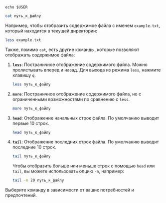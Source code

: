 
`echo $USER`

```sh
cat путь_к_файлу
```

Например, чтобы отобразить содержимое файла с именем `example.txt`, который находится в текущей директории:

```sh
less example.txt
```

Также, помимо `cat`, есть другие команды, которые позволяют отображать содержимое файла:

1. **`less`**: Постраничное отображение содержимого файла. Можно пролистывать вперед и назад. Для выхода из режима `less`, нажмите клавишу `q`.

   ```sh
   less путь_к_файлу
   ```

2. **`more`**: Постраничное отображение содержимого файла, но с ограниченными возможностями по сравнению с `less`.

   ```sh
   more путь_к_файлу
   ```

3. **`head`**: Отображение начальных строк файла. По умолчанию выводит первые 10 строк.

   ```sh
   head путь_к_файлу
   ```

4. **`tail`**: Отображение последних строк файла. По умолчанию выводит последние 10 строк.

   ```sh
   tail путь_к_файлу
   ```

   Чтобы отобразить больше или меньше строк с помощью `head` или `tail`, вы можете использовать опцию `-n`, например:

   ```sh
   tail -n 20 путь_к_файлу
   ```

Выберите команду в зависимости от ваших потребностей и предпочтений.